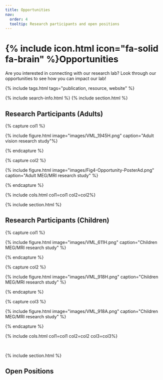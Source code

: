 ```yaml
---
title: Opportunities
nav:
  order: 4
  tooltip: Research participants and open positions 
---
```


# {% include icon.html icon="fa-solid fa-brain" %}Opportunities

Are you interested in connecting with our research lab? Look through our opportunities 
to see how you can impact our lab!

{% include tags.html tags="publication, resource, website" %}

{% include search-info.html %}
{% include section.html %}
<h2 style="text-align: left;"> <strong> Research Participants (Adults) </strong> </h2>

<!-- Adult research study-->
{% capture col1 %}

{% include figure.html image="images/VML_1945H.png" caption="Adult vision research study"%}

{% endcapture %}

{% capture col2 %}

{% include figure.html image="images/Fig4-Opportunity-PosterAd.png" caption="Adult MEG/MRI research study" %}

{% endcapture %}

{% include cols.html col1=col1 col2=col2%}


{% include section.html %}
<h2 style="text-align: left;"> <strong> Research Participants (Children) </strong> </h2>


{% capture col1 %}

{% include figure.html image="images/VML_611H.png" caption="Children MEG/MRI research study" %}

{% endcapture %}

{% capture col2 %}

{% include figure.html image="images/VML_918H.png" caption="Children MEG/MRI research study" %}

{% endcapture %}

{% capture col3 %}

{% include figure.html image="images/VML_918A.png" caption="Children MEG/MRI research study" %}

{% endcapture %}

{% include cols.html col1=col1 col2=col2 col3=col3%}

<br>

{% include section.html %}
## **Open Positions**


